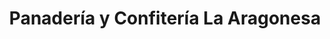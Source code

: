 ---
title: "Panadería y Confitería La Aragonesa"
url: /bahia-blanca/panaderia-y-confiteria-la-aragonesa/
shop: Bäckerei
---